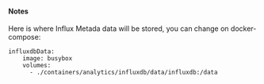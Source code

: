 #### Notes
Here is where Influx Metada data will be stored, you can change on docker-compose:

```
influxdbData:
    image: busybox
    volumes:
      - ./containers/analytics/influxdb/data/influxdb:/data
```